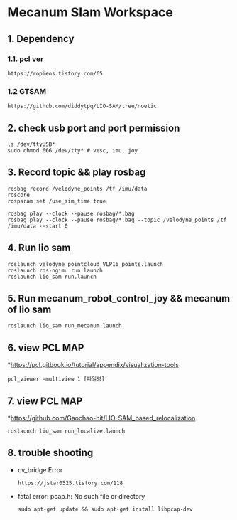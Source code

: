 # Mecanum Slam Workspace

## 1. Dependency

### 1.1. pcl ver  
	https://ropiens.tistory.com/65
### 1.2 GTSAM
	https://github.com/diddytpq/LIO-SAM/tree/noetic

## 2. check usb port and port permission 
	ls /dev/ttyUSB* 
	sudo chmod 666 /dev/tty* # vesc, imu, joy
	
## 3. Record topic && play rosbag
	rosbag record /velodyne_points /tf /imu/data
	roscore
	rosparam set /use_sim_time true
	
	rosbag play --clock --pause rosbag/*.bag
	rosbag play --clock --pause rosbag/*.bag --topic /velodyne_points /tf /imu/data --start 0

## 4. Run lio sam
	roslaunch velodyne_pointcloud VLP16_points.launch
	roslaunch ros-ngimu run.launch
	roslaunch lio_sam run.launch 

	
## 5. Run mecanum_robot_control_joy && mecanum of lio sam 

	roslaunch lio_sam run_mecanum.launch

## 6. view PCL MAP
 *https://pcl.gitbook.io/tutorial/appendix/visualization-tools

	pcl_viewer -multiview 1 [파일명]

## 7. view PCL MAP
 *https://github.com/Gaochao-hit/LIO-SAM_based_relocalization

	roslaunch lio_sam run_localize.launch

## 8. trouble shooting
* cv_bridge Error
	```
	https://jstar0525.tistory.com/118
	```
* fatal error: pcap.h: No such file or directory
	```
	sudo apt-get update && sudo apt-get install libpcap-dev
	```


